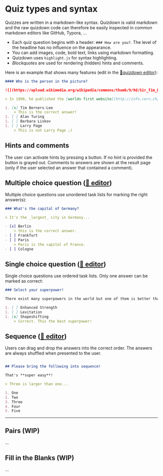 # Quiz types and syntax


Quizzes are written in a markdown-like syntax. Quizdown is valid markdown and the raw quizdown code 
can therefore be easily inspected in common markdown editors like GitHub, Typora, ...

- Each quiz question begins with a header: `### How are you?`. The level of the headline has no influence on the appearance. 
- You can add images, code, bold text, links using markdown formatting. 
- Quizdown uses `highlight.js` for syntax highlighting.
- *Blockquotes* are used for rendering (hidden) hints and comments. 

Here is an example that shows many features (edit in the [🚀quizdown editor](https://bonartm.github.io/quizdown-live-editor/?code=%23%23%23%23%20Who%20is%20the%20person%20in%20the%20picture%3F%0A%0A!%5B%5D(https%3A%2F%2Fupload.wikimedia.org%2Fwikipedia%2Fcommons%2Fthumb%2F9%2F9d%2FSir_Tim_Berners-Lee.jpg%2F330px-Sir_Tim_Berners-Lee.jpg)%0A%0A%3E%20In%201990%2C%20he%20published%20the%20%5Bworlds%20first%20website%5D(http%3A%2F%2Finfo.cern.ch%2Fhypertext%2FWWW%2FTheProject.html).%0A%0A1.%20%5Bx%5D%20Tim%20Berners-Lee%0A%20%20%20%20%3E%20This%20is%20the%20correct%20answer!%0A1.%20%5B%20%5D%20Alan%20Turing%0A1.%20%5B%20%5D%20Barbara%20Liskov%0A1.%20%5B%20%5D%20Larry%20Page%0A%20%20%20%20%3E%20This%20is%20not%20Larry%20Page%20%3B)):

```markdown
#### Who is the person in the picture?

![](https://upload.wikimedia.org/wikipedia/commons/thumb/9/9d/Sir_Tim_Berners-Lee.jpg/330px-Sir_Tim_Berners-Lee.jpg)

> In 1990, he published the [worlds first website](http://info.cern.ch/hypertext/WWW/TheProject.html).

1. [x] Tim Berners-Lee
    > This is the correct answer!
1. [ ] Alan Turing
1. [ ] Barbara Liskov
1. [ ] Larry Page
    > This is not Larry Page ;)
```

## Hints and comments

The user can activate hints by pressing a button. If no hint is provided the button is grayed out. 
Comments to answers are shown at the result page (only if the user selected an answer that contained a comment).

## Multiple choice question ([🚀 editor](https://bonartm.github.io/quizdown-live-editor/?code=%23%23%23%20What%27s%20the%20capital%20of%20Germany%3F%0A%0A%3E%20It%27s%20the%20_largest_%20city%20in%20Germany...%0A%0A-%20%5Bx%5D%20Berlin%0A%20%20%20%20%3E%20this%20is%20the%20correct%20answer.%0A-%20%5B%20%5D%20Frankfurt%0A-%20%5B%20%5D%20Paris%0A%20%20%20%20%3E%20Paris%20is%20the%20capital%20of%20France.%0A-%20%5B%20%5D%20Cologne))

Multiple choice questions use unordered task lists for marking the right answer(s):

```markdown
### What's the capital of Germany?

> It's the _largest_ city in Germany...

- [x] Berlin
    > this is the correct answer.
- [ ] Frankfurt
- [ ] Paris
    > Paris is the capital of France.
- [ ] Cologne
```

## Single choice question  ([🚀 editor](https://bonartm.github.io/quizdown-live-editor/?code=%23%23%23%20Select%20your%20superpower!%0A%0AThere%20exist%20many%20superpowers%20in%20the%20world%20but%20one%20of%20them%20is%20better%20than%20everything%20else.%20Do%20you%20find%20it%3F%0A%0A1.%20%5B%20%5D%20Enhanced%20Strength%0A1.%20%5B%20%5D%20Levitation%0A1.%20%5Bx%5D%20Shapeshifting%0A%20%20%20%20%3E%20Correct.%20This%20the%20best%20superpower!))

Single choice questions use ordered task lists. Only one answer can be marked as correct:

```markdown
### Select your superpower!

There exist many superpowers in the world but one of them is better than everything else. Do you find it?

1. [ ] Enhanced Strength
1. [ ] Levitation
1. [x] Shapeshifting
    > Correct. This the best superpower!
```

## Sequence ([🚀 editor](https://bonartm.github.io/quizdown-live-editor/?code=%23%23%20Please%20bring%20the%20following%20into%20sequence!%0A%0AThat%27s%20**super%20easy**!%0A%0A%3E%20Three%20is%20larger%20than%20one...%0A%0A1.%20One%0A2.%20Two%0A3.%20Three%0A4.%20Four%0A5.%20Five))

Users can drag and drop the answers into the correct order. The answers are always shuffled when 
presented to the user. 

```markdown

## Please bring the following into sequence!

That's **super easy**!

> Three is larger than one...

1. One
2. Two
3. Three
4. Four
5. Five
```

---

## Pairs (WIP)

...

## Fill in the Blanks (WIP)

...